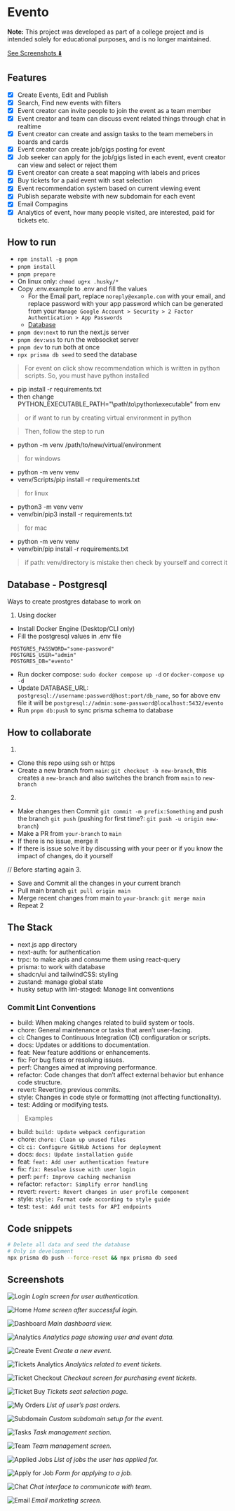 # Evento

**Note:** This project was developed as part of a college project and is intended solely for educational purposes, and is no longer maintained.

[See Screenshots ⬇️](#screenshots)

## Features

- [x] Create Events, Edit and Publish
- [x] Search, Find new events with filters
- [x] Event creator can invite people to join the event as a team member
- [x] Event creator and team can discuss event related things through chat in realtime
- [x] Event creator can create and assign tasks to the team memebers in boards and cards
- [x] Event creator can create job/gigs posting for event
- [x] Job seeker can apply for the job/gigs listed in each event, event creator can view and select or reject them
- [x] Event creator can create a seat mapping with labels and prices
- [x] Buy tickets for a paid event with seat selection
- [x] Event recommendation system based on current viewing event
- [x] Publish separate website with new subdomain for each event
- [x] Email Compagins
- [x] Analytics of event, how many people visited, are interested, paid for tickets etc.

## How to run

- `npm install -g pnpm`
- `pnpm install`
- `pnpm prepare`
- On linux only: `chmod ug+x .husky/*`
- Copy .env.example to .env and fill the values
  - For the Email part, replace `noreply@example.com` with your email, and replace password with your app password which can be generated from your `Manage Google Account > Security > 2 Factor Authentication > App Passwords`
  - [Database](#database---postgresql)
- `pnpm dev:next` to run the next.js server
- `pnpm dev:wss` to run the websocket server
- `pnpm dev` to run both at once
- `npx prisma db seed` to seed the database

> For event on click show recommendation which is written in python scripts. So, you must have python installed

- pip install -r requirements.txt
- then change PYTHON_EXECUTABLE_PATH="\path\to\python\executable" from env

> or if want to run by creating virtual environment in python

> Then, follow the step to run

- python -m venv /path/to/new/virtual/environment

> for windows

- python -m venv venv
- venv/Scripts/pip install -r requirements.txt

> for linux

- python3 -m venv venv
- venv/bin/pip3 install -r requirements.txt

> for mac

- python -m venv venv
- venv/bin/pip install -r requirements.txt

> if path: venv/directory is mistake then check by yourself and correct it

## Database - Postgresql

Ways to create prostgres database to work on

1. Using docker

- Install Docker Engine (Desktop/CLI only)
- Fill the postgresql values in .env file

```env
 POSTGRES_PASSWORD="some-password"
 POSTGRES_USER="admin"
 POSTGRES_DB="evento"
```

- Run docker compose: `sudo docker compose up -d` or `docker-compose up -d`
- Update DATABASE_URL: `postgresql://username:password@host:port/db_name`, so for above env file it will be `postgresql://admin:some-password@localhost:5432/evento`
- Run `pnpm db:push` to sync prisma schema to database

## How to collaborate

1.

- Clone this repo using ssh or https
- Create a new branch from `main`: `git checkout -b new-branch`, this creates a `new-branch` and also switches the branch from `main` to `new-branch`

2.

- Make changes then Commit `git commit -m prefix:Something` and push the branch `git push` (pushing for first time?: `git push -u origin new-branch`)
- Make a PR from `your-branch` to `main`
- If there is no issue, merge it
- If there is issue solve it by discussing with your peer or if you know the impact of changes, do it yourself

// Before starting again 3.

- Save and Commit all the changes in your current branch
- Pull main branch `git pull origin main`
- Merge recent changes from main to `your-branch`: `git merge main`
- Repeat 2

## The Stack

- next.js app directory
- next-auth: for authentication
- trpc: to make apis and consume them using react-query
- prisma: to work with database
- shadcn/ui and tailwindCSS: styling
- zustand: manage global state
- husky setup with lint-staged: Manage lint conventions

### Commit Lint Conventions

- build: When making changes related to build system or tools.
- chore: General maintenance or tasks that aren’t user-facing.
- ci: Changes to Continuous Integration (CI) configuration or scripts.
- docs: Updates or additions to documentation.
- feat: New feature additions or enhancements.
- fix: For bug fixes or resolving issues.
- perf: Changes aimed at improving performance.
- refactor: Code changes that don’t affect external behavior but enhance code structure.
- revert: Reverting previous commits.
- style: Changes in code style or formatting (not affecting functionality).
- test: Adding or modifying tests.

> Examples

- build: `build: Update webpack configuration`
- chore: `chore: Clean up unused files`
- ci: `ci: Configure GitHub Actions for deployment`
- docs: `docs: Update installation guide`
- feat: `feat: Add user authentication feature`
- fix: `fix: Resolve issue with user login`
- perf: `perf: Improve caching mechanism`
- refactor: `refactor: Simplify error handling`
- revert: `revert: Revert changes in user profile component`
- style: `style: Format code according to style guide`
- test: `test: Add unit tests for API endpoints`

## Code snippets

```bash
# Delete all data and seed the database
# Only in development
npx prisma db push --force-reset && npx prisma db seed
```

## Screenshots

![Login](./screenshots/login.png)
_Login screen for user authentication._

![Home](./screenshots/home.png)
_Home screen after successful login._

![Dashboard](./screenshots/dashboard.png)
_Main dashboard view._

![Analytics](./screenshots/analytics.png)
_Analytics page showing user and event data._

![Create Event](./screenshots/create-event.png)
_Create a new event._

![Tickets Analytics](./screenshots/tickets-analytics.png)
_Analytics related to event tickets._

![Ticket Checkout](./screenshots/ticket-checkout.png)
_Checkout screen for purchasing event tickets._

![Ticket Buy](./screenshots/ticket-buy.png)
_Tickets seat selection page._

![My Orders](./screenshots/my-orders.png)
_List of user’s past orders._

![Subdomain](./screenshots/subdomain.png)
_Custom subdomain setup for the event._

![Tasks](./screenshots/tasks.png)
_Task management section._

![Team](./screenshots/team.png)
_Team management screen._

![Applied Jobs](./screenshots/applied-jobs.png)
_List of jobs the user has applied for._

![Apply for Job](./screenshots/apply-for-job.png)
_Form for applying to a job._

![Chat](./screenshots/chat.png)
_Chat interface to communicate with team._

![Email](./screenshots/email.png)
_Email marketing screen._
